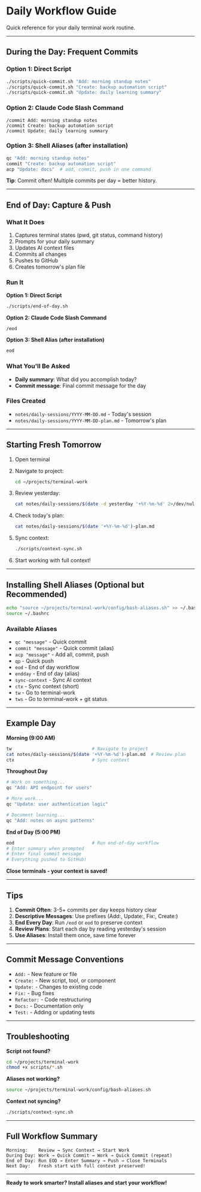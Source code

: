 # Daily Workflow Guide

Quick reference for your daily terminal work routine.

---

## During the Day: Frequent Commits

### Option 1: Direct Script
```bash
./scripts/quick-commit.sh "Add: morning standup notes"
./scripts/quick-commit.sh "Create: backup automation script"
./scripts/quick-commit.sh "Update: daily learning summary"
```

### Option 2: Claude Code Slash Command
```
/commit Add: morning standup notes
/commit Create: backup automation script
/commit Update: daily learning summary
```

### Option 3: Shell Aliases (after installation)
```bash
qc "Add: morning standup notes"
commit "Create: backup automation script"
acp "Update: docs"  # add, commit, push in one command
```

**Tip**: Commit often! Multiple commits per day = better history.

---

## End of Day: Capture & Push

### What It Does
1. Captures terminal states (pwd, git status, command history)
2. Prompts for your daily summary
3. Updates AI context files
4. Commits all changes
5. Pushes to GitHub
6. Creates tomorrow's plan file

### Run It

**Option 1: Direct Script**
```bash
./scripts/end-of-day.sh
```

**Option 2: Claude Code Slash Command**
```
/eod
```

**Option 3: Shell Alias (after installation)**
```bash
eod
```

### What You'll Be Asked
- **Daily summary**: What did you accomplish today?
- **Commit message**: Final commit message for the day

### Files Created
- `notes/daily-sessions/YYYY-MM-DD.md` - Today's session
- `notes/daily-sessions/YYYY-MM-DD-plan.md` - Tomorrow's plan

---

## Starting Fresh Tomorrow

1. Open terminal
2. Navigate to project:
   ```bash
   cd ~/projects/terminal-work
   ```

3. Review yesterday:
   ```bash
   cat notes/daily-sessions/$(date -d yesterday '+%Y-%m-%d' 2>/dev/null || date -v-1d '+%Y-%m-%d' 2>/dev/null).md
   ```

4. Check today's plan:
   ```bash
   cat notes/daily-sessions/$(date '+%Y-%m-%d')-plan.md
   ```

5. Sync context:
   ```bash
   ./scripts/context-sync.sh
   ```

6. Start working with full context!

---

## Installing Shell Aliases (Optional but Recommended)

```bash
echo "source ~/projects/terminal-work/config/bash-aliases.sh" >> ~/.bashrc
source ~/.bashrc
```

### Available Aliases
- `qc "message"` - Quick commit
- `commit "message"` - Quick commit (alias)
- `acp "message"` - Add all, commit, push
- `qp` - Quick push
- `eod` - End of day workflow
- `endday` - End of day (alias)
- `sync-context` - Sync AI context
- `ctx` - Sync context (short)
- `tw` - Go to terminal-work
- `tws` - Go to terminal-work + git status

---

## Example Day

**Morning (9:00 AM)**
```bash
tw                              # Navigate to project
cat notes/daily-sessions/$(date '+%Y-%m-%d')-plan.md  # Review plan
ctx                             # Sync context
```

**Throughout Day**
```bash
# Work on something...
qc "Add: API endpoint for users"

# More work...
qc "Update: user authentication logic"

# Document learning...
qc "Add: notes on async patterns"
```

**End of Day (5:00 PM)**
```bash
eod                             # Run end-of-day workflow
# Enter summary when prompted
# Enter final commit message
# Everything pushed to GitHub!
```

**Close terminals - your context is saved!**

---

## Tips

1. **Commit Often**: 3-5+ commits per day keeps history clear
2. **Descriptive Messages**: Use prefixes (Add:, Update:, Fix:, Create:)
3. **End Every Day**: Run `/eod` or `eod` to preserve context
4. **Review Plans**: Start each day by reading yesterday's session
5. **Use Aliases**: Install them once, save time forever

---

## Commit Message Conventions

- `Add:` - New feature or file
- `Create:` - New script, tool, or component
- `Update:` - Changes to existing code
- `Fix:` - Bug fixes
- `Refactor:` - Code restructuring
- `Docs:` - Documentation only
- `Test:` - Adding or updating tests

---

## Troubleshooting

**Script not found?**
```bash
cd ~/projects/terminal-work
chmod +x scripts/*.sh
```

**Aliases not working?**
```bash
source ~/projects/terminal-work/config/bash-aliases.sh
```

**Context not syncing?**
```bash
./scripts/context-sync.sh
```

---

## Full Workflow Summary

```
Morning:    Review → Sync Context → Start Work
During Day: Work → Quick Commit → Work → Quick Commit (repeat)
End of Day: Run EOD → Enter Summary → Push → Close Terminals
Next Day:   Fresh start with full context preserved!
```

---

**Ready to work smarter? Install aliases and start your workflow!**
